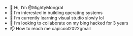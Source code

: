 - 👋 Hi, I’m @MightyMongral
- 👀 I’m interested in building operating systems
- 🌱 I’m currently learning visual studio slowly lol
- 💞️ I’m looking to collaborate on my bing hacked for 3 years
- 📫 How to reach me capicool2022gmail

<!---
MightyMongral/MightyMongral is a ✨ special ✨ repository because its `README.md` (this file) appears on your GitHub profile.
You can click the Preview link to take a look at your changes.
--->
